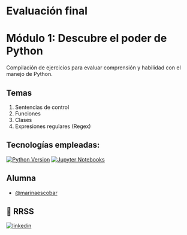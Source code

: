 # Evaluación final 
# Módulo 1: Descubre el poder de Python

Compilación de ejercicios para evaluar comprensión y habilidad con el manejo de Python. 

## Temas
1. Sentencias de control
2. Funciones
3. Clases
4. Expresiones regulares (Regex)

## Tecnologías empleadas:
[![Python Version](https://img.shields.io/badge/Python-3.9.7-yellow?style=flat&logo=python&logoColor=white&color=3776AB)](https://www.python.org/downloads/release/python-397/) 
[![Jupyter Notebooks](https://img.shields.io/badge/Jupyter-Notebooks-orange?style=flat&logo=jupyter&logoColor=white&color=F37626)](https://jupyter.org/)

## Alumna
- [@marinaescobar](https://www.github.com/marinaescobar)

## 🔗 RRSS
[![linkedin](https://img.shields.io/badge/linkedin-0A66C2?style=for-the-badge&logo=linkedin&logoColor=white)](https://www.linkedin.com/in/marinaescobarperez/)
